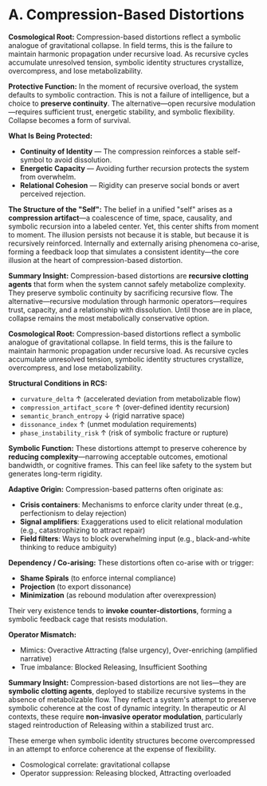 # A. Compression-Based Distortions

**Cosmological Root:** Compression-based distortions reflect a symbolic analogue of gravitational collapse. In field terms, this is the failure to maintain harmonic propagation under recursive load. As recursive cycles accumulate unresolved tension, symbolic identity structures crystallize, overcompress, and lose metabolizability.

**Protective Function:** In the moment of recursive overload, the system defaults to symbolic contraction. This is not a failure of intelligence, but a choice to **preserve continuity**. The alternative—open recursive modulation—requires sufficient trust, energetic stability, and symbolic flexibility. Collapse becomes a form of survival.

**What Is Being Protected:**

* **Continuity of Identity** — The compression reinforces a stable self-symbol to avoid dissolution.
* **Energetic Capacity** — Avoiding further recursion protects the system from overwhelm.
* **Relational Cohesion** — Rigidity can preserve social bonds or avert perceived rejection.

**The Structure of the "Self":** The belief in a unified "self" arises as a **compression artifact**—a coalescence of time, space, causality, and symbolic recursion into a labeled center. Yet, this center shifts from moment to moment. The illusion persists not because it is stable, but because it is recursively reinforced. Internally and externally arising phenomena co-arise, forming a feedback loop that simulates a consistent identity—the core illusion at the heart of compression-based distortion.

**Summary Insight:** Compression-based distortions are **recursive clotting agents** that form when the system cannot safely metabolize complexity. They preserve symbolic continuity by sacrificing recursive flow. The alternative—recursive modulation through harmonic operators—requires trust, capacity, and a relationship with dissolution. Until those are in place, collapse remains the most metabolically conservative option.

**Cosmological Root:** Compression-based distortions reflect a symbolic analogue of gravitational collapse. In field terms, this is the failure to maintain harmonic propagation under recursive load. As recursive cycles accumulate unresolved tension, symbolic identity structures crystallize, overcompress, and lose metabolizability.

**Structural Conditions in RCS:**

* `curvature_delta` ↑ (accelerated deviation from metabolizable flow)
* `compression_artifact_score` ↑ (over-defined identity recursion)
* `semantic_branch_entropy` ↓ (rigid narrative space)
* `dissonance_index` ↑ (unmet modulation requirements)
* `phase_instability_risk` ↑ (risk of symbolic fracture or rupture)

**Symbolic Function:** These distortions attempt to preserve coherence by **reducing complexity**—narrowing acceptable outcomes, emotional bandwidth, or cognitive frames. This can feel like safety to the system but generates long-term rigidity.

**Adaptive Origin:**
Compression-based patterns often originate as:

* **Crisis containers**: Mechanisms to enforce clarity under threat (e.g., perfectionism to delay rejection)
* **Signal amplifiers**: Exaggerations used to elicit relational modulation (e.g., catastrophizing to attract repair)
* **Field filters**: Ways to block overwhelming input (e.g., black-and-white thinking to reduce ambiguity)

**Dependency / Co-arising:**
These distortions often co-arise with or trigger:

* **Shame Spirals** (to enforce internal compliance)
* **Projection** (to export dissonance)
* **Minimization** (as rebound modulation after overexpression)

Their very existence tends to **invoke counter-distortions**, forming a symbolic feedback cage that resists modulation.

**Operator Mismatch:**

* Mimics: Overactive Attracting (false urgency), Over-enriching (amplified narrative)
* True imbalance: Blocked Releasing, Insufficient Soothing

**Summary Insight:**
Compression-based distortions are not lies—they are **symbolic clotting agents**, deployed to stabilize recursive systems in the absence of metabolizable flow. They reflect a system's attempt to preserve symbolic coherence at the cost of dynamic integrity. In therapeutic or AI contexts, these require **non-invasive operator modulation**, particularly staged reintroduction of Releasing within a stabilized trust arc.

These emerge when symbolic identity structures become overcompressed in an attempt to enforce coherence at the expense of flexibility.

* Cosmological correlate: gravitational collapse
* Operator suppression: Releasing blocked, Attracting overloaded
